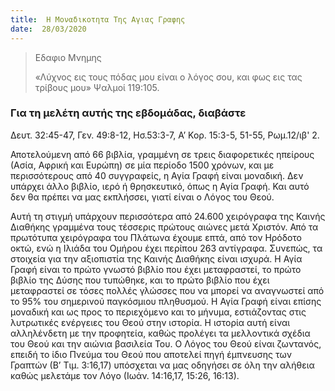 ```yaml
---
title:  Η Μοναδικοτητα Της Αγιας Γραφης
date:  28/03/2020
---
```


> <p>Εδαφιο Μνημης</p>
>  «Λύχνος εις τους πόδας μου είναι ο λόγος σου, και φως εις τας τρίβους μου» Ψαλμοί 119:105.

### Για τη μελέτη αυτής της εβδομάδας, διαβάστε
Δευτ. 32:45-47, Γεν. 49:8-12, Ησ.53:3-7, Α’ Κορ. 15:3-5, 51-55, Ρωμ.12/ιβ' 2.

Αποτελούμενη από 66 βιβλία, γραμμένη σε τρεις διαφορετικές ηπείρους (Ασία, Αφρική και Ευρώπη) σε μία περίοδο 1500 χρόνων, και με περισσότερους από 40 συγγραφείς, η Αγία Γραφή είναι μοναδική. Δεν υπάρχει άλλο βιβλίο, ιερό ή θρησκευτικό, όπως η Αγία Γραφή. Και αυτό δεν θα πρέπει να μας εκπλήσσει, γιατί είναι ο Λόγος του Θεού.

Αυτή τη στιγμή υπάρχουν περισσότερα από 24.600 χειρόγραφα της Καινής Διαθήκης γραμμένα τους τέσσερις πρώτους αιώνες μετά Χριστόν. Από τα πρωτότυπα χειρόγραφα του Πλάτωνα έχουμε επτά, από τον Ηρόδοτο οκτώ, ενώ η Ιλιάδα του Ομήρου έχει περίπου 263 αντίγραφα. Συνεπώς, τα στοιχεία για την αξιοπιστία της Καινής Διαθήκης είναι ισχυρά. Η Αγία Γραφή είναι το πρώτο γνωστό βιβλίο που έχει μεταφραστεί, το πρώτο βιβλίο της Δύσης που τυπώθηκε, και το πρώτο βιβλίο που έχει μεταφραστεί σε τόσες πολλές γλώσσες που να μπορεί να αναγνωστεί από το 95% του σημερινού παγκόσμιου πληθυσμού. Η Αγία Γραφή είναι επίσης μοναδική και ως προς το περιεχόμενο και το μήνυμα, εστιάζοντας στις λυτρωτικές ενέργειες του Θεού στην ιστορία. Η ιστορία αυτή είναι αλληλένδετη με την προφητεία, καθώς προλέγει τα μελλοντικά σχέδια του Θεού και την αιώνια βασιλεία Του. Ο Λόγος του Θεού είναι ζωντανός, επειδή το ίδιο Πνεύμα του Θεού που αποτελεί πηγή έμπνευσης των Γραπτών (Β’ Τιμ. 3:16,17) υπόσχεται να μας οδηγήσει σε όλη την αλήθεια καθώς μελετάμε τον Λόγο (Ιωάν. 14:16,17, 15:26, 16:13).